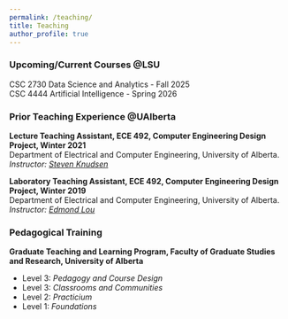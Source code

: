 ```yaml
---
permalink: /teaching/
title: Teaching
author_profile: true
---
```


### Upcoming/Current Courses @LSU
CSC 2730 Data Science and Analytics - Fall 2025<br>
CSC 4444 Artificial Intelligence - Spring 2026<br>

### Prior Teaching Experience @UAlberta
**Lecture Teaching Assistant, ECE 492, Computer Engineering Design Project, Winter 2021**<br>
Department of Electrical and Computer Engineering, University of Alberta.<br>
*Instructor:* <a href="https://apps.ualberta.ca/directory/person/knud">*Steven Knudsen*</a>

**Laboratory Teaching Assistant, ECE 492, Computer Engineering Design Project, Winter 2019**<br>
Department of Electrical and Computer Engineering, University of Alberta.<br>
*Instructor:* <a href="https://apps.ualberta.ca/directory/person/elou">*Edmond Lou*</a>

### Pedagogical Training
**Graduate Teaching and Learning Program, Faculty of Graduate Studies and Research, University of Alberta**<br>
* Level 3: *Pedagogy and Course Design*
* Level 3: *Classrooms and Communities*
* Level 2: *Practicium*
* Level 1: *Foundations*

